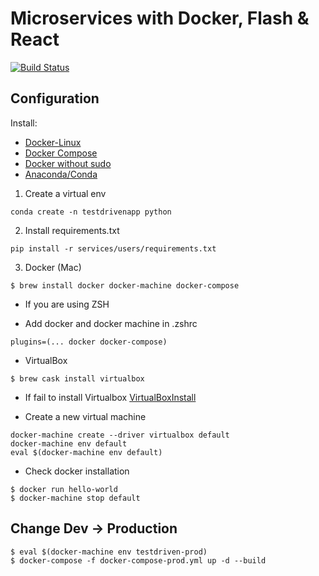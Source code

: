 # Microservices with Docker, Flash & React

[![Build Status](https://travis-ci.org/LucasHelal/testdriven-app.svg?branch=master)](https://travis-ci.org/LucasHelal/testdriven-app)

## Configuration

Install:
- [Docker-Linux](https://docs.docker.com/install/linux/docker-ce/ubuntu/)
- [Docker Compose](https://docs.docker.com/compose/install/)
- [Docker without sudo](https://www.digitalocean.com/community/tutorials/como-instalar-e-usar-o-docker-no-ubuntu-18-04-pt)
- [Anaconda/Conda](https://docs.anaconda.com/anaconda/install/)

1. Create a virtual env 
```
conda create -n testdrivenapp python
```

2. Install requirements.txt
```
pip install -r services/users/requirements.txt
```

3. Docker (Mac)
```
$ brew install docker docker-machine docker-compose
```

* If you are using ZSH
- Add docker and docker machine in .zshrc
```
plugins=(... docker docker-compose)
```

* VirtualBox
```
$ brew cask install virtualbox
```
- If fail to install Virtualbox
[VirtualBoxInstall](https://medium.com/@DMeechan/fixing-the-installation-failed-virtualbox-error-on-mac-high-sierra-7c421362b5b5)

* Create a new virtual machine
```
docker-machine create --driver virtualbox default
docker-machine env default
eval $(docker-machine env default)
```

* Check docker installation
```
$ docker run hello-world
$ docker-machine stop default
```


## Change Dev -> Production
```
$ eval $(docker-machine env testdriven-prod)
$ docker-compose -f docker-compose-prod.yml up -d --build

```